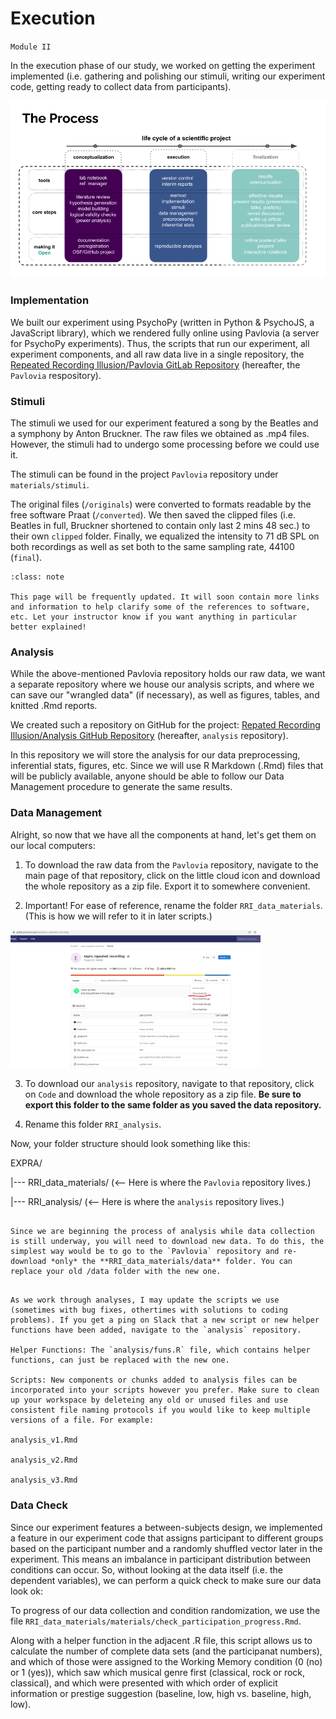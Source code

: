 # Execution

`Module II`

In the execution phase of our study, we worked on getting the experiment implemented (i.e. gathering and polishing our stimuli, writing our experiment code, getting ready to collect data from participants).

<img src="../static/the_process_2.png" alt="the process-stage 2" class="mx-auto d-block" width="550px">


### Implementation

We built our experiment using PsychoPy (written in Python & PsychoJS, a JavaScript library), which we rendered fully online using Pavlovia (a server for PsychoPy experiments). Thus, the scripts that run our experiment, all experiment components, and all raw data live in a single repository, the [Repeated Recording Illusion/Pavlovia GitLab Repository](https://gitlab.pavlovia.org/akiai/expra_repeated_recording) (hereafter, the `Pavlovia` respository).


### Stimuli

The stimuli we used for our experiment featured a song by the Beatles and a symphony by Anton Bruckner. The raw files we obtained as .mp4 files. However, the stimuli had to undergo some processing before we could use it. 

The stimuli can be found in the project `Pavlovia` repository under `materials/stimuli`. 

The original files (`/originals`) were converted to formats readable by the free software Praat (`/converted`). We then saved the clipped files (i.e. Beatles in full, Bruckner shortened to contain only last 2 mins 48 sec.) to their own `clipped` folder. Finally, we equalized the intensity to 71 dB SPL on both recordings as well as set both to the same sampling rate, 44100 (`final`).

```{admonition} Note
:class: note

This page will be frequently updated. It will soon contain more links and information to help clarify some of the references to software, etc. Let your instructor know if you want anything in particular better explained!

```


### Analysis

While the above-mentioned Pavlovia repository holds our raw data, we want a separate repository where we house our analysis scripts, and where we can save our "wrangled data" (if necessary), as well as figures, tables, and knitted .Rmd reports. 

We created such a repository on GitHub for the project: [Repated Recording Illusion/Analysis GitHub Repository](https://github.com/avakiai/expra_repeated_recording_illusion) (hereafter, `analysis` repository).

In this repository we will store the analysis for our data preprocessing, inferential stats, figures, etc. Since we will use R Markdown (.Rmd) files that will be publicly available, anyone should be able to follow our Data Management procedure to generate the same results. 


### Data Management

Alright, so now that we have all the components at hand, let's get them on our local computers: 

1. To download the raw data from the `Pavlovia` repository, navigate to the main page of that repository, click on the little cloud icon and download the whole repository as a zip file. Export it to somewhere convenient. 

2. Important! For ease of reference, rename the folder `RRI_data_materials`. (This is how we will refer to it in later scripts.)

<img src="../static/save_data.png" alt="savegit" class="mx-auto d-block" width="400px">

3. To download our `analysis` repository, navigate to that repository, click on `Code` and download the whole repository as a zip file. **Be sure to export this folder to the same folder as you saved the data repository.** 

4. Rename this folder `RRI_analysis`.


Now, your folder structure should look something like this:

EXPRA/

|--- RRI_data_materials/ (<-- Here is where the `Pavlovia` repository lives.)

|--- RRI_analysis/ (<-- Here is where the `analysis` repository lives.)

```{warning} Keep Your Data Folder Up To Date!

Since we are beginning the process of analysis while data collection is still underway, you will need to download new data. To do this, the simplest way would be to go to the `Pavlovia` repository and re-download *only* the **RRI_data_materials/data** folder. You can replace your old /data folder with the new one. 

````


```{admonition} Get Fresh, Annotated Analysis As They Become Available!

As we work through analyses, I may update the scripts we use (sometimes with bug fixes, othertimes with solutions to coding problems). If you get a ping on Slack that a new script or new helper functions have been added, navigate to the `analysis` repository. 

Helper Functions: The `analysis/funs.R` file, which contains helper functions, can just be replaced with the new one.

Scripts: New components or chunks added to analysis files can be incorporated into your scripts however you prefer. Make sure to clean up your workspace by deleteing any old or unused files and use consistent file naming protocols if you would like to keep multiple versions of a file. For example:

analysis_v1.Rmd

analysis_v2.Rmd

analysis_v3.Rmd

````


### Data Check

Since our experiment features a between-subjects design, we implemented a feature in our experiment code that assigns participant to different groups based on the participant number and a randomly shuffled vector later in the experiment. This means an imbalance in participant distribution between conditions can occur. So, without looking at the data itself (i.e. the dependent variables), we can perform a quick check to make sure our data look ok:

To progress of our data collection and condition randomization, we use the file `RRI_data_materials/materials/check_participation_progress.Rmd`. 

Along with a helper function in the adjacent .R file, this script allows us to calculate the number of complete data sets (and the participanat numbers), and which of those were assigned to the Working Memory condition (0 (no) or 1 (yes)), which saw which musical genre first (classical, rock or rock, classical), and which were presented with which order of explicit information or prestige suggestion (baseline, low, high vs. baseline, high, low).






